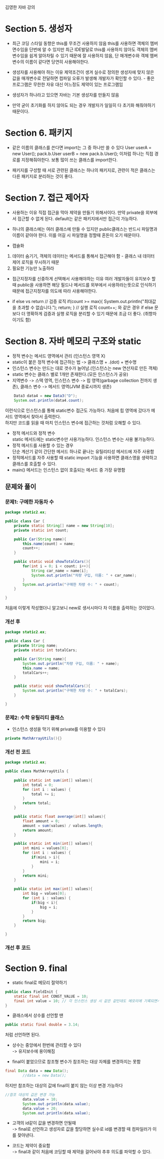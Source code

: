 김영한 자바 강의

# Section 5. 생성자

* 최근 코딩 스타일 동향은 this를 무조건 사용하지 않음
  this를 사용하면 객체의 멤버면수임을 단번에 알 수 있지만 최근 IDE발달로 this를 사용하지 않아도 객체의 멤버변수임을 쉽게 알아차릴 수 있기 때문에 잘 사용하지 않음, 단 매개변수와 객체 멤버변수의 이름이 같다면 당연히 사용해야한다.

*  생성자를 사용해야 하는 이유
   제약조건이 생겨 실수로 정의한 생성자에 맞지 않은 값을 매개변수로 전달하면 컴파일 오류가 발생해 개발자가 확인할 수 있다. - 좋은 프로그램은 무한한 자유 대신 어느정도 제약이 있는 프로그램임

* 생성자가 하나라고 있으면 자바는 기본 생성자를 만들지 않음
- 만약 굳이 초기화를 하지 않아도 되는 경우 개발자가 일일히 다 초기화 해줘야하기 때문이다.

# Section 6. 패키지

* 같은 이름의 클래스를 쓴다면 import는 그 중 하나만 쓸 수 있다
  User userA = new User();
  pack.b.User userB = new pack.b.User();
  이처럼 하나는 직접 경로를 지정해줘야한다. 보통 많이 쓰는 클래스를 import한다.

* 패키지를 구성할 때 서로 관련된 클래스는 하나의 패키지로, 관련이 적은 클래스는 다른 패키지로 분리하는 것이 좋다.

# Section 7. 접근 제어자
* 사용하는 이유
  직접 접근을 막아 제약을 만들기 위해서이다. 만약 private을 외부에서 접근할 수 없게 된다. default는 같은 패키지에서만 접근이 가능하다.

* 하나의 클래스에는 여러 클래스에 만들 수 있지만 public클래스는 반드시 파일명과 이름이 같아야 한다. 이를 어길 시 파일명을 정할때 혼돈이 오기 때문이다.

* 캡슐화
1. 데이터 숨기기, 객체의 데이터는 메서드를 통해서 접근해야 함 - 클래스 내 데이터 제어 로직을 무시하기 때문
2. 필요한 기능만 노출하라

* 접근지정자를 신중하게 선택해서 사용해야하는 이유
  여러 개발자들이 유지보수 할 때 public을 사용하면 해당 필드나 메서드를 외부에서 사용하라는뜻으로 인식하기 때문에 접근지정자를 의도에 따라 사용해야한다.

* if else vs return
  // 검증 로직
  if(count >= max){
  System.out.println("최대값을 초과할 수 없습니다.");
  return;
  }
  // 실행 로직
  count++;
  와 같은 경우 if else 문 보다 더 명확하게 검증과 실행 로직을 분리할 수 있기 때문에 조금 더 좋다. (취향차이기도 함)

# Section 8. 자바 메모리 구조와 static
* 정적 변수는 메서드 영역에서 관리 (인스턴스 영역 X)
* static이 붙은 정적 변수에 접근하는 법
-> 클래스명 + .(dot) + 변수명
* 인스턴스 변수는 만드는 대로 갯수가 늘어남.(인스턴스는 new 연산자로 만든 객체) 
* static 변수는 클래스 별로 1개만 존재한다.(모든 인스턴스가 공유)
* 지역변수 -> 스택 영역, 인스턴스 변수 -> 힙 영역(garbage collection 전까지 생존), 클래스 변수 -> 메서드 영역(JVM 종료시까지 생존)
```java
    Data3 data4 = new Data3("D");
    System.out.println(data4.count);
```
이런식으로 인스턴스를 통해 static변수 접근도 가능하다. 처음에 힙 영역에 갔다가 메서드 영역에서 찾아서 출력한다.   
하지만 코드를 읽을 때 마치 인스턴스 변수에 접근하는 것처럼 오해할 수 있다.

* 정적 메서드와 정적 변수   
static 메서드에는 static변수만 사용가능하다. 인스턴스 변수는 사용 불가능하다.
* 정적 메서드를 사용할 수 있는 경우   
단순 계산기 같이 간단한 메서드 하나로 끝나는 유틸리티성 메서드에 자주 사용함
* 정적메서드를 자주 사용할 때
static import 기능을 사용하면 클래스명을 생략하고 클래스를 호출할 수 있다.
* main() 메서드는 인스턴스 없이 호출되는 메서드 중 가장 유명함

## 문제와 풀이
### 문제1: 구메한 자동차 수
```java
package static2.ex;

public class Car {
    private static String[] name = new String[10];
    private static int count;

    public Car(String name){
        this.name[count] = name;
        count++;
    }

    public static void showTotalCars(){
        for(int i = 0; i < count; i++){
            String car_name = name[i];
            System.out.println("차량 구입, 이름: " + car_name);
        }
        System.out.println("구매한 차량 수: " + count);
    }

}
```
처음에 이렇게 작성했더니 알고보니 new로 생서시마다 차 이름을 출력하는 것이었다.

### 개선 후
```java
package static2.ex;

public class Car {
    private String name;
    private static int totalCars;

    public Car(String name){
        System.out.println("차량 구입, 이름: " + name);
        this.name = name;
        totalCars++;
    }

    public static void showTotalCars(){
        System.out.println("구매한 차량 수: " + totalCars);
    }

}

```

### 문제2: 수학 유틸리티 클래스
* 인스턴스 생성을 막기 위해 private를 이용할 수 있다
```java
private MathArrayUtils(){}
```

### 개선 전 코드
```java
package static2.ex;

public class MathArrayUtils {
    
    public static int sum(int[] values){
        int total = 0;
        for (int i : values) {
            total += i;
        }
        return total;
    }

    public static float average(int[] values){
        float amount = 0;
        amount = sum(values) / values.length;
        return amount;
    }

    public static int min(int[] values){
        int mini = values[0];
        for (int i : values) {
            if(mini > i){
                mini = i;
            }
        }
        return mini;
    }

    public static int max(int[] values){
        int big = values[0];
        for (int i : values) {
            if(big < i){
                big = i;
            }
        }
        return big;
    }

}

```

### 개선 후 코드


# Section 9. final
* static final로 메모리 절약하기
```java
public class FieldInit {
    static final int CONST_VALUE = 10;
    final int value = 10; // 각 인스턴스 생성 시 같은 같인데도 메모리에 기록되면서 메모리가 낭비됨 -> static 사용하여 메모리 낭비를 줄여야 함
}
```

* 클래스에서 상수를 선언할 땐
```java
public static final double = 3.14; 
```
처럼 선언하면 된다.

* 상수는 중앙에서 한번에 관리할 수 있다   
-> 유지보수에 용이해짐

* final이 붙었으므로 참조형 변수가 참조하는 대상 자체를 변경하지는 못함
```java
final Data data = new Data();
        //data = new Data();
```
하지만 참조하는 대상의 값에 final이 붙지 않는 이상 변경 가능하다
```java
//참조 대상의 값은 변경 가능
        data.value = 10;
        System.out.println(data.value);
        data.value = 20;
        System.out.println(data.value);
```

* 고객의 id같이 값을 변경하면 안될때   
-> final로 선언하고 생성자로 값을 할당하면 실수로 id를 변경할 때 컴파일러가 이를 찾아낸다.

* 코드는 제약이 중요함   
-> final과 같이 처음에 코딩할 때 제약을 걸어놔야 추후 의도를 파악할 수 있다.